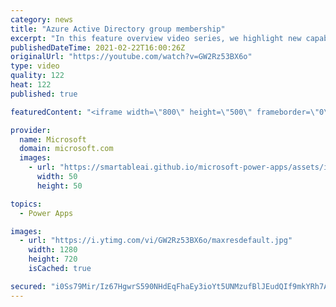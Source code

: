 ```yaml
---
category: news
title: "Azure Active Directory group membership"
excerpt: "In this feature overview video series, we highlight new capabilities included in the latest update to Microsoft Power Apps.  Power Apps Dataverse provides record level security to Azure Active Directory group membership types. Admins can easily set up and assign permissions to different Azure AD users,"
publishedDateTime: 2021-02-22T16:00:26Z
originalUrl: "https://youtube.com/watch?v=GW2Rz53BX6o"
type: video
quality: 122
heat: 122
published: true

featuredContent: "<iframe width=\"800\" height=\"500\" frameborder=\"0\" src=\"https://www.youtube.com/embed/GW2Rz53BX6o\" allow=\"accelerometer; autoplay; encrypted-media; gyroscope; picture-in-picture\" allowfullscreen></iframe>"

provider:
  name: Microsoft
  domain: microsoft.com
  images:
    - url: "https://smartableai.github.io/microsoft-power-apps/assets/images/organizations/microsoft.com-50x50.jpg"
      width: 50
      height: 50

topics:
  - Power Apps

images:
  - url: "https://i.ytimg.com/vi/GW2Rz53BX6o/maxresdefault.jpg"
    width: 1280
    height: 720
    isCached: true

secured: "i0Ss79Mir/Iz67HgwrS590NHdEqFhaEy3ioYt5UNMzufBlJEudQIf9mkYRh7APe7kiJwHaG/9tCe5lC94SQW0Xv3J28IMP1hXPtTCB2Y6i9y9P251X4CxJcvMHnF7DLyi0c2fy5XdobvRfdvyfAKTTaylBQv+wiX22Me3ZL5iUP/5HVpOna8ClJjx2/yjYbAB/xKgdsZ5+ZAY3ByN94aJZYVAfb09IwnTpp8EP/DWm/PcO6/oSNLWc8Af17r9/SOS70/59ibf+7bl+9zkKap6hCh5jxx4pJYwdv+w+d0quoKUrAz1Af5Qm8Pc8LZRnjvZ9R/LhZ8D6w3HfhHYvOTzvUKXgqMANMClEmEmw9GbaZ67qy59mTZEpgjtkBnUP/vO9mpioxpITHjNKwioEEYiufqodyCMuzGQruZs9BEa+w=;DQedNr1329M8KQnDnFUCWQ=="
---
```


